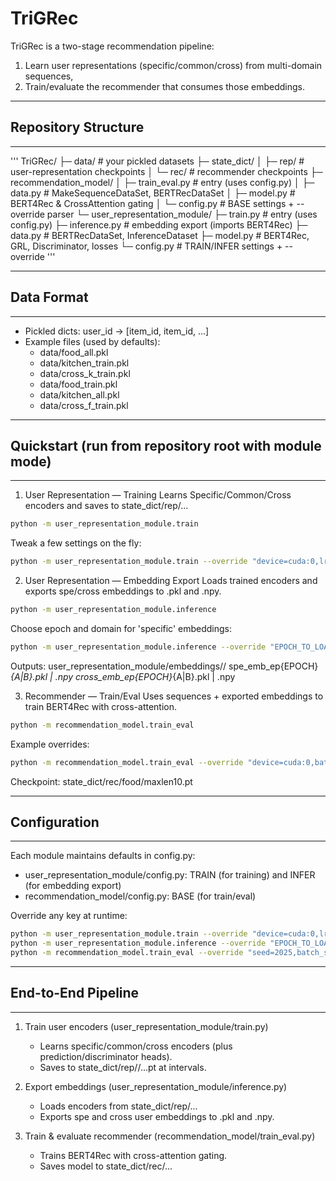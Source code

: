 # TriGRec

TriGRec is a two-stage recommendation pipeline:
1) Learn user representations (specific/common/cross) from multi-domain sequences,
2) Train/evaluate the recommender that consumes those embeddings.

-------------------------------------------------------------------------------
## Repository Structure
-------------------------------------------------------------------------------
'''
TriGRec/
├─ data/                                  # your pickled datasets
├─ state_dict/
│  ├─ rep/                                # user-representation checkpoints
│  └─ rec/                                # recommender checkpoints
├─ recommendation_model/
│  ├─ train_eval.py                       # entry (uses config.py)
│  ├─ data.py                             # MakeSequenceDataSet, BERTRecDataSet
│  ├─ model.py                            # BERT4Rec & CrossAttention gating
│  └─ config.py                           # BASE settings + --override parser
└─ user_representation_module/
   ├─ train.py                            # entry (uses config.py)
   ├─ inference.py                        # embedding export (imports BERT4Rec)
   ├─ data.py                             # BERTRecDataSet, InferenceDataset
   ├─ model.py                            # BERT4Rec, GRL, Discriminator, losses
   └─ config.py                           # TRAIN/INFER settings + --override
'''

-------------------------------------------------------------------------------
## Data Format
-------------------------------------------------------------------------------
- Pickled dicts: user_id -> [item_id, item_id, ...]
- Example files (used by defaults):
   - data/food_all.pkl
   - data/kitchen_train.pkl
   - data/cross_k_train.pkl
   - data/food_train.pkl
   - data/kitchen_all.pkl
   - data/cross_f_train.pkl


-------------------------------------------------------------------------------
## Quickstart (run from repository root with module mode)
-------------------------------------------------------------------------------
1) User Representation — Training
   Learns Specific/Common/Cross encoders and saves to state_dict/rep/...

```bash
python -m user_representation_module.train
```

   Tweak a few settings on the fly:
```bash
python -m user_representation_module.train --override "device=cuda:0,lr=0.0005,batch_size=64,num_epochs=50"
```

2) User Representation — Embedding Export
   Loads trained encoders and exports spe/cross embeddings to .pkl and .npy.

```bash
python -m user_representation_module.inference
```

   Choose epoch and domain for 'specific' embeddings:
```bash
python -m user_representation_module.inference --override "EPOCH_TO_LOAD=80,SPE_DOMAIN=B"
```

   Outputs:
   user_representation_module/embeddings/<domain>/
     spe_emb_ep{EPOCH}_{A|B}.pkl | .npy
     cross_emb_ep{EPOCH}_{A|B}.pkl | .npy

3) Recommender — Train/Eval
   Uses sequences + exported embeddings to train BERT4Rec with cross-attention.

```bash
python -m recommendation_model.train_eval
```

   Example overrides:
```bash
python -m recommendation_model.train_eval --override "device=cuda:0,batch_size=1024,spe_emb_path=user_representation_module/embeddings/food/spe_emb_ep100_A.npy,cross_emb_path=user_representation_module/embeddings/food/cross_emb_ep100_A.npy"
```

   Checkpoint:
   state_dict/rec/food/maxlen10.pt

-------------------------------------------------------------------------------
## Configuration
-------------------------------------------------------------------------------
Each module maintains defaults in config.py:
- user_representation_module/config.py:
  TRAIN (for training) and INFER (for embedding export)
- recommendation_model/config.py:
  BASE (for train/eval)

Override any key at runtime:
```bash
python -m user_representation_module.train --override "device=cuda:0,lr=0.0005"
python -m user_representation_module.inference --override "EPOCH_TO_LOAD=100,SPE_DOMAIN=A"
python -m recommendation_model.train_eval --override "seed=2025,batch_size=1024"
```

-------------------------------------------------------------------------------
## End-to-End Pipeline
-------------------------------------------------------------------------------
1. Train user encoders (user_representation_module/train.py)
   - Learns specific/common/cross encoders (plus prediction/discriminator heads).
   - Saves to state_dict/rep/<domain>/...pt at intervals.

2. Export embeddings (user_representation_module/inference.py)
   - Loads encoders from state_dict/rep/...
   - Exports spe and cross user embeddings to .pkl and .npy.

3. Train & evaluate recommender (recommendation_model/train_eval.py)
   - Trains BERT4Rec with cross-attention gating.
   - Saves model to state_dict/rec/...
